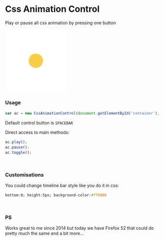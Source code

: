 # Css Animation Control
Play or pause all css animation by pressing one button


![preview](https://github.com/tpkn/css-animation-control/blob/master/preview.gif)


### Usage

```javascript
var ac = new CssAnimationControl(document.getElementById('container'), 14.7);
```

Default control button is `SPACEBAR`

Direct access to main methods:
```javascript
ac.play();
ac.pause();
ac.toggle();
```
<br />


### Customisations
You could change timeline bar style like you do it in css:
```css
bottom:0; height:5px; background-color:#ff0000
```
<br />


### PS
Works great to me since 2014 but today we have Firefox 52 that could do pretty much the same and a bit more...
